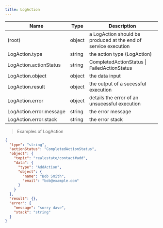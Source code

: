 ```yaml
---
title: LogAction
---
```

| Name | Type | Description |
|---|---|---|
| (root) | object | a LogAction should be produced at the end of service execution |
| LogAction.type | string | the action type (LogAction) |
| LogAction.actionStatus | string | CompletedActionStatus \| FailedActionStatus |
| LogAction.object | object | the data input |
| LogAction.result | object | the output of a sucessful execution |
| LogAction.error | object | details the error of an unsucessful execution |
| LogAction.error.message | string | the error message |
| LogAction.error.stack | string | the error stack |

> Examples of LogAction

```json
{
  "type": "string",
  "actionStatus": "CompletedActionStatus",
  "object": {
    "topic": "realestate/contact#add",
    "data": {
      "type": "AddAction",
      "object": {
        "name": "Bob Smith",
        "email": "bob@example.com"
      }
    }
  },
  "result": {},
  "error": {
    "message": "sorry dave",
    "stack": "string"
  }
}
```


